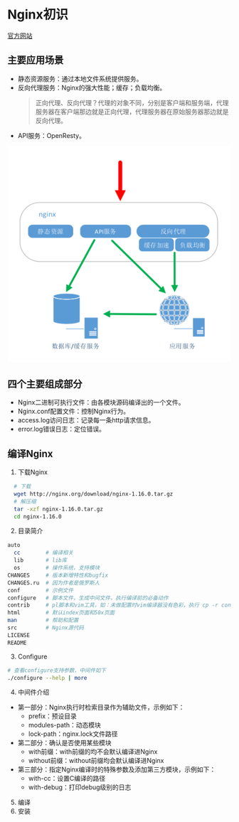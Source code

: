 # Nginx初识

[官方网站](http://nginx.org/)

## 主要应用场景

- 静态资源服务：通过本地文件系统提供服务。
- 反向代理服务：Nginx的强大性能；缓存；负载均衡。
  > 正向代理、反向代理？代理的对象不同，分别是客户端和服务端，代理服务器在客户端那边就是正向代理，代理服务器在原始服务器那边就是反向代理。
- API服务：OpenResty。

![](./imgs/base.png)

## 四个主要组成部分

- Nginx二进制可执行文件：由各模块源码编译出的一个文件。
- Nginx.conf配置文件：控制Nginx行为。
- access.log访问日志：记录每一条http请求信息。
- error.log错误日志：定位错误。

## 编译Nginx

1. 下载Nginx

  ``` sh
    # 下载
    wget http://nginx.org/download/nginx-1.16.0.tar.gz
    # 解压缩
    tar -xzf nginx-1.16.0.tar.gz
    cd nginx-1.16.0
  ```

2. 目录简介

  ``` sh
  auto
    cc        # 编译相关
    lib       # lib库
    os        # 操作系统，支持模块
  CHANGES     # 版本新增特性和bugfix
  CHANGES.ru  # 因为作者是俄罗斯人
  conf        # 示例文件
  configure   # 脚本文件，生成中间文件，执行编译前的必备动作
  contrib     # pl脚本和vim工具，如：未做配置时vim编译器没有色彩，执行 cp -r contrib/vim/* ~/.vim (没有目录先新建)
  html        # 默认index页面和50x页面
  man         # 帮助和配置
  src         # Nginx源代码
  LICENSE  
  README
  ```

3. Configure

  ``` sh
  # 查看configure支持参数，中间件如下
  ./configure --help | more
  ```

4. 中间件介绍

- 第一部分：Nginx执行时检索目录作为辅助文件，示例如下：
  - prefix：预设目录
  - modules-path：动态模块
  - lock-path：nginx.lock文件路径
- 第二部分：确认是否使用某些模块
  - with前缀：with前缀的均不会默认编译进Nginx
  - without前缀：without前缀均会默认编译进Nginx
- 第三部分：指定Nginx编译时的特殊参数及添加第三方模块，示例如下：
  - with-cc：设置C编译的路径
  - with-debug：打印debug级别的日志

5. 编译
6. 安装
